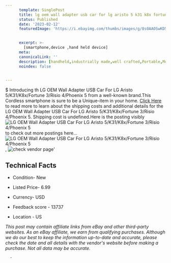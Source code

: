 ```yaml
---
      template: SinglePost
      title: lg oem wall adapter usb car for lg aristo 5 k31 k8x fortune 3 risio 4 phoenix 5
      status: Published
      date: '2023-02-12'
      featuredImage: 'https://i.ebayimg.com/thumbs/images/g/8s0AAOSwKD5h0gcW/s-l225.jpg'
       

      excerpt: >-
        [smartphone,device ,hand held device]
      meta:
      canonicalLink: ''
      description: [handheld,industrially made,well crafted,Portable,Mobile,Compact,Convenient,Lightweight,Maneuverable,Man-portable,Miniature,Carriable,Hand-held,Light,Holdable,Transportable,Mobile device,Pocket-sized,On-the-go,Wireless,Cordless,Compact size,Convenient size, smartphone,device ,hand held device]
      noindex: false
      

---
```

$
      Introducing th LG OEM Wall Adapter USB Car For LG Aristo 5/K31/K8x/Fortune 3/Risio 4/Phoenix 5 from a well-known brand.This Cordless smartphone is sure to be a Unique-item in your home. [Click Here](https://www.ebay.com/itm/223759981837?hash=item3419225d0d%3Ag%3A8s0AAOSwKD5h0gcW&mkevt=1&mkcid=1&mkrid=711-53200-19255-0&campid=%253CePNCampaignId%253E&customid=%253CreferenceId%253E&toolid=10049) to read more to learn about the shipping costs and additional details for the LG OEM Wall Adapter USB Car For LG Aristo 5/K31/K8x/Fortune 3/Risio 4/Phoenix 5. Shipping cost is undefined.Here is the posting visibly ![LG OEM Wall Adapter USB Car For LG Aristo 5/K31/K8x/Fortune 3/Risio 4/Phoenix 5](https://i.ebayimg.com/thumbs/images/g/8s0AAOSwKD5h0gcW/s-l225.jpg) to check out more postings here... ![LG OEM Wall Adapter USB Car For LG Aristo 5/K31/K8x/Fortune 3/Risio 4/Phoenix 5](https://i.ebayimg.com/images/g/8s0AAOSwKD5h0gcW/s-l960.jpg), ![check vendor page](https://origin-galleryplus.ebayimg.com/ws/web/223759981837_2_0_1/225x225.jpg,https://origin-galleryplus.ebayimg.com/ws/web/223759981837_3_0_1/225x225.jpg,https://origin-galleryplus.ebayimg.com/ws/web/223759981837_4_0_1/225x225.jpg,https://origin-galleryplus.ebayimg.com/ws/web/223759981837_5_0_1/225x225.jpg,https://origin-galleryplus.ebayimg.com/ws/web/223759981837_6_0_1/225x225.jpg,https://origin-galleryplus.ebayimg.com/ws/web/223759981837_7_0_1/225x225.jpg,https://origin-galleryplus.ebayimg.com/ws/web/223759981837_8_0_1/225x225.jpg,https://origin-galleryplus.ebayimg.com/ws/web/223759981837_9_0_1/225x225.jpg,https://origin-galleryplus.ebayimg.com/ws/web/223759981837_10_0_1/225x225.jpg,https://origin-galleryplus.ebayimg.com/ws/web/223759981837_11_0_1/225x225.jpg,https://origin-galleryplus.ebayimg.com/ws/web/223759981837_12_0_1/225x225.jpg)'

      

 ## Technical Facts 



     
      

 - Condition- New 


      

 - Listed Price- 6.99 


      

 - Currency- USD 


      

 - Feedback score - 13737 


      

 - Location - US 


      
      

 *_This post may contain affiliate links from eBay and other third-party websites. As an eBay affiliate, we earn from qualifying purchases. Although we do our best to keep the information up-to-date and accurate, please check the date and all details with the vendor's website before making a purchase. Not all data may be accurate._*




      -
